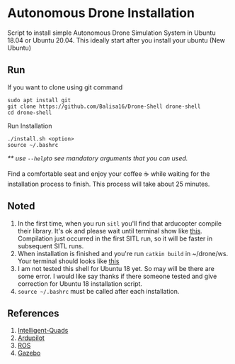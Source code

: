 # Autonomous Drone Installation

Script to install simple Autonomous Drone Simulation System in Ubuntu 18.04 or Ubuntu 20.04. This ideally start after you install your ubuntu (New Ubuntu)

## Run
If you want to clone using git command
```
sudo apt install git
git clone https://github.com/Balisa16/Drone-Shell drone-shell
cd drone-shell
```
Run Installation
```
./install.sh <option>
source ~/.bashrc
```
<i>** use ```--help```to see mandatory arguments that you can used.</i></br></br>
Find a comfortable seat and enjoy your coffee :coffee: while waiting for the installation process to finish. This process will take about 25 minutes.

## Noted
1. In the first time, when you run ``sitl`` you'll find that arducopter compile their library. It's ok and please wait until terminal show like [this](images/first_sitl.png). Compilation just occurred in the first SITL run, so it will be faster in subsequent SITL runs.
2. When installation is finished and you're run ```catkin build``` in ~/drone/ws. Your terminal should looks like [this](images/build.png)
3. I am not tested this shell for Ubuntu 18 yet. So may will be there are some error. I would like say thanks if there someone tested and give correction for Ubuntu 18 installation script.
4. ```source ~/.bashrc``` must be called after each installation.

## References
1. [Intelligent-Quads](https://github.com/Intelligent-Quads)
2. [Ardupilot](https://github.com/Ardupilot)
3. [ROS](https://github.com/ros)
4. [Gazebo](https://gazebosim.org/home)